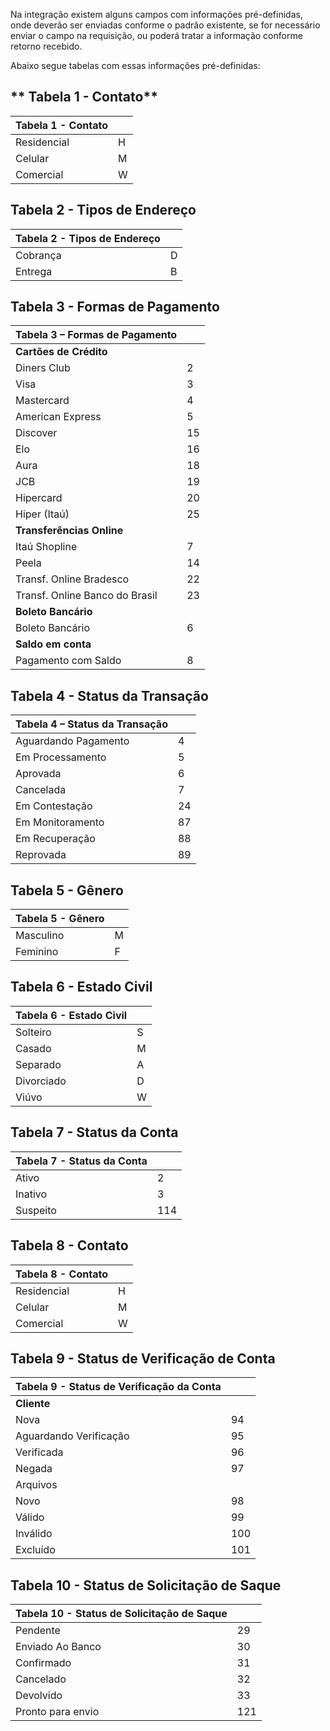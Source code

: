 Na integração existem alguns campos com informações pré-definidas, onde deverão ser enviadas conforme o padrão existente, se for necessário enviar o campo na requisição, ou poderá tratar a informação conforme retorno recebido.

Abaixo segue tabelas com essas informações pré-definidas:

## ** Tabela 1 - Contato**


| Tabela 1 - Contato |   |
|--------------------|---|
| Residencial        | H |
| Celular            | M |
| Comercial          | W |


## **Tabela 2 - Tipos de Endereço**


| Tabela 2 - Tipos de Endereço | |
|-------------|---|
| Cobrança    | D |
| Entrega     | B |


## **Tabela 3 - Formas de Pagamento**

| Tabela 3 – Formas de Pagamento  |    |
|---------------------------------|----|
| **Cartões de Crédito**          |    |
| Diners Club                     | 2  |
| Visa                            | 3  |
| Mastercard                      | 4  |
| American Express                | 5  |
| Discover                        | 15 |
| Elo                             | 16 |
| Aura                            | 18 |
| JCB                             | 19 |
| Hipercard                       | 20 |
| Hiper (Itaú)                    | 25 |
| **Transferências Online**       |    |
| Itaú Shopline                   | 7  |
| Peela                           | 14 |
| Transf. Online Bradesco         | 22 |
| Transf. Online Banco do Brasil  | 23 |
| **Boleto Bancário**             |    |
| Boleto Bancário                 | 6  |
| **Saldo em conta**              |    |
| Pagamento com Saldo             | 8  |


## **Tabela 4 - Status da Transação**

| Tabela 4 – Status da Transação  |    |
|---------------------------------|----|
| Aguardando Pagamento            | 4  |
| Em Processamento                | 5  |
| Aprovada                        | 6  |
| Cancelada                       | 7  |
| Em Contestação                  | 24 |
| Em Monitoramento                | 87 |
| Em Recuperação                  | 88 |
| Reprovada                       | 89 |


## **Tabela 5 - Gênero**

| Tabela 5 - Gênero | |
|-----------|---|
| Masculino | M |
| Feminino  | F |


## **Tabela 6 - Estado Civil**

| Tabela 6 - Estado Civil | |
|------------|---|
| Solteiro   | S |
| Casado     | M |
| Separado   | A |
| Divorciado | D |
| Viúvo      | W |


## **Tabela 7 - Status da Conta**

| Tabela 7 - Status da Conta | |
|----------|-----|
| Ativo    | 2   |
| Inativo  | 3   |
| Suspeito | 114 |


## **Tabela 8 - Contato**

| Tabela 8 - Contato | |
|-------------|---|
| Residencial | H |
| Celular     | M |
| Comercial   | W |


## **Tabela 9 - Status de Verificação de Conta**


| Tabela 9 - Status de Verificação da Conta | |
|------------------------|-----|
| **Cliente**            |     |
| Nova                   | 94  |
| Aguardando Verificação | 95  |
| Verificada             | 96  |
| Negada                 | 97  |
| Arquivos               |     |
| Novo                   | 98  |
| Válido                 | 99  |
| Inválido               | 100 |
| Excluído               | 101 |




## **Tabela 10 - Status de Solicitação de Saque**

| Tabela 10 - Status de Solicitação de Saque | |
|-------------------|-----|
| Pendente          | 29  |
| Enviado Ao Banco  | 30  |
| Confirmado        | 31  |
| Cancelado         | 32  |
| Devolvido         | 33  |
| Pronto para envio | 121 |